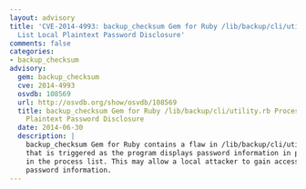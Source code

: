 ```yaml
---
layout: advisory
title: 'CVE-2014-4993: backup_checksum Gem for Ruby /lib/backup/cli/utility.rb Process
  List Local Plaintext Password Disclosure'
comments: false
categories:
- backup_checksum
advisory:
  gem: backup_checksum
  cve: 2014-4993
  osvdb: 108569
  url: http://osvdb.org/show/osvdb/108569
  title: backup_checksum Gem for Ruby /lib/backup/cli/utility.rb Process List Local
    Plaintext Password Disclosure
  date: 2014-06-30
  description: |
    backup_checksum Gem for Ruby contains a flaw in /lib/backup/cli/utility.rb
    that is triggered as the program displays password information in plaintext
    in the process list. This may allow a local attacker to gain access to
    password information.
---
```

